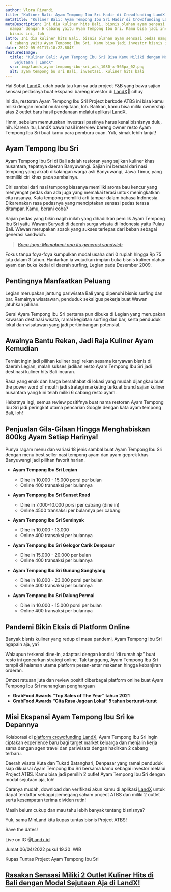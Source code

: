 ```yaml
---
author: Vlora Riyandi
title: "Kuliner Bali: Ayam Tempong Ibu Sri Hadir di Crowdfunding LandX!"
metaTitle: "Kuliner Bali: Ayam Tempong Ibu Sri Hadir di Crowdfunding LandX!"
metaDescription: Ini dia kuliner hits Bali, bisnis olahan ayam sensasi pedas
  nampar dengan 6 cabang yaitu Ayam Tempong Ibu Sri. Kamu bisa jadi investor
  bisnis ini, loh
intro: Ini dia kuliner hits Bali, bisnis olahan ayam sensasi pedas nampar dengan
  6 cabang yaitu Ayam Tempong Ibu Sri. Kamu bisa jadi investor bisnis ini, loh
date: 2022-05-01T17:18:22.884Z
featuredImage:
  title: "Kuliner Bali: Ayam Tempong Ibu Sri Bisa Kamu Miliki dengan Modal
    Sejutaan | LandX"
  src: img/landx_ayam-tempong-ibu-sri_ads_1080-x-565px_02.png
  alt: ayam tempong bu sri Bali, investasi, kuliner hits bali
---
```

Hai Sobat [LandX](https://landx.id/), udah pada tau kan ya ada project F&B yang bawa sajian sensasi pedasnya buat ekspansi bareng investor di [LandX](https://landx.id/)👀 cihuy

Ini dia, restoran Ayam Tempong Ibu Sri! Project berkode ATBS ini bisa kamu miliki dengan modal mulai sejutaan, loh. Bahkan, kamu bisa miliki ownership atas 2 outlet baru hasil pendanaan melalui aplikasi [LandX](https://landx.id/).

Hmm, sebelum memutuskan investasi pastinya harus kenal bisnisnya dulu, nih. Karena itu, LandX bawa hasil interview bareng owner resto Ayam Tempong Ibu Sri buat kamu para pemburu cuan. Yuk, simak lebih lanjut!

## Ayam Tempong Ibu Sri

Ayam Tempong Ibu Sri di Bali adalah restoran yang sajikan kuliner khas nusantara, tepatnya daerah Banyuwangi. Sajian ini berasal dari nasi tempong yang akrab dikalangan warga asli Banyuwangi, Jawa Timur, yang memiliki ciri khas pada sambalnya.

Ciri sambal dari nasi tempong biasanya memiliki aroma bau kencur yang menyengat pedas dan ada juga yang memakai terasi untuk meningkatkan cita rasanya. Kata tempong memiliki arti tampar dalam bahasa Indonesia. Dikarenakan rasa pedasnya yang menciptakan sensasi pedas terasa ditampar. Kamu, berani coba?

Sajian pedas yang bikin nagih inilah yang dihadirkan pemilik Ayam Tempong Ibu Sri yaitu Wawan Suryadi di daerah surga wisata di Indonesia yaitu Pulau Bali. Wawan merupakan sosok yang sukses terlepas dari beban sebagai generasi sandwich.

> *[Baca juga: Memahami apa itu generasi sandwich](https://landx.id/blog/memutus-rantai-sandwich-generation/)*

Fokus tanpa foya-foya kumpulkan modal usaha dari 0 rupiah hingga Rp 75 juta dalam 3 tahun. Hantarkan ia wujudkan impian buka bisnis kuliner olahan ayam dan buka kedai di daerah surfing, Legian pada Desember 2009.

## Pentingnya Manfaatkan Peluang 

Legian merupakan jantung pariwisata Bali yang dipenuhi bisnis surfing dan bar. Ramainya wisatawan, penduduk sekaligus pekerja buat Wawan jatuhkan pilihan.

Gerai Ayam Tempong Ibu Sri pertama pun dibuka di Legian yang merupakan kawasan destinasi wisata, ramai kegiatan surfing dan bar, serta penduduk lokal dan wisatawan yang jadi pertimbangan potensial.

## Awalnya Bantu Rekan, Jadi Raja Kuliner Ayam Kemudian 

Terniat ingin jadi pilihan kuliner bagi rekan sesama karyawan bisnis di daerah Legian, malah sukses jadikan resto Ayam Tempong Ibu Sri jadi destinasi kuliner hits Bali incaran.

Rasa yang enak dan harga bersahabat di lokasi yang mudah dijangkau buat the power word of mouth jadi strategi marketing terkuat brand sajian kuliner nusantara yang kini telah miliki 6 cabang resto ayam.

Hebatnya lagi, semua review positifnya buat nama restoran Ayam Tempong Ibu Sri jadi peringkat utama pencarian Google dengan kata ayam tempong Bali, loh!

## Penjualan Gila-Gilaan Hingga Menghabiskan 800kg Ayam Setiap Harinya!

Punya ragam menu dan variasi 18 jenis sambal buat Ayam Tempong Ibu Sri dengan menu best seller nasi tempong ayam dan ayam geprek khas Banyuwangi jadi pilihan favorit harian.

* **Ayam Tempong Ibu Sri Legian**

  * Dine in 10.000 - 15.000 porsi per bulan 
  * Online 400 transaksi per bulannya 
* **Ayam Tempong Ibu Sri Sunset Road**  

  * Dine in 7.000-10.000 porsi per cabang (dine in) 
  * Online 4500 transaksi per bulannya per cabang 
* **Ayam Tempong Ibu Sri Seminyak** 

  * Dine in 10.000 - 13.000  
  * Online 400 transaksi per bulannya 
* **Ayam Tempong Ibu Sri Gelogor Carik Denpasar**

  * Dine in 15.000 - 20.000 per bulan 
  * Online 400 transaksi per bulannya 
* **Ayam Tempong Ibu Sri Gunung Sanghyang** 

  * Dine in 18.000 - 23.000 porsi per bulan
  * Online 400 transaksi per bulannya 
* **Ayam Tempong Ibu Sri Dalung Permai** 

  * Dine in 10.000 - 15.000 porsi per bulan 
  * Online 400 transaksi per bulannya

## Pandemi Bikin Eksis di Platform Online 

Banyak bisnis kuliner yang redup di masa pandemi, Ayam Tempong Ibu Sri ngapain aja, ya?

Walaupun terkenal dine-in, adaptasi dengan kondisi “di rumah aja” buat resto ini gencarkan strategi online. Tak tanggung, Ayam Tempong Ibu Sri tampil di halaman utama platform pesan-antar makanan hingga kebanjiran orderan.

Omzet ratusan juta dan review positif diberbagai platform online buat Ayam Tempong Ibu Sri menangkan penghargaan 

* **GrabFood Awards “Top Sales of The Year” tahun 2021**
* **GrabFood Awards “Cita Rasa Jagoan Lokal” 5 tahun berturut-turut**

## Misi Ekspansi Ayam Tempong Ibu Sri ke Depannya 

Kolaborasi di [platform crowdfunding ](https://landx.id/)[LandX](https://landx.id/), Ayam Tempong Ibu Sri ingin ciptakan experience baru bagi target market keluarga dan menjalin kerja sama dengan agen travel dan pariwisata dengan hadirkan 2 cabang terbaru.

Daerah wisata Kuta dan Tukad Batanghari, Denpasar yang ramai penduduk siap dikuasai Ayam Tempong Ibu Sri bersama kamu sebagai investor melalui Project ATBS. Kamu bisa jadi pemilih 2 outlet Ayam Tempong Ibu Sri dengan modal sejutaan aja, loh!

Caranya mudah, download dan verifikasi akun kamu di aplikasi [LandX](https://landx.id/) untuk dapat terdaftar sebagai pemegang saham project ATBS dan miliki 2 outlet serta kesempatan terima dividen rutin!

Masih belum cukup dan mau tahu lebih banyak tentang bisnisnya?

Yuk, sama MinLand kita kupas tuntas bisnis Project ATBS!

Save the dates! 

Live on IG @[Landx.id](https://www.instagram.com/landx.id/) 

Jumat 06/04/2022 pukul 19.30  WIB 

Kupas Tuntas Project Ayam Tempong Ibu Sri

## [Rasakan Sensasi Miliki 2 Outlet Kuliner Hits di Bali dengan Modal Sejutaan Aja di LandX!](https://landx.id/project/ATBS)